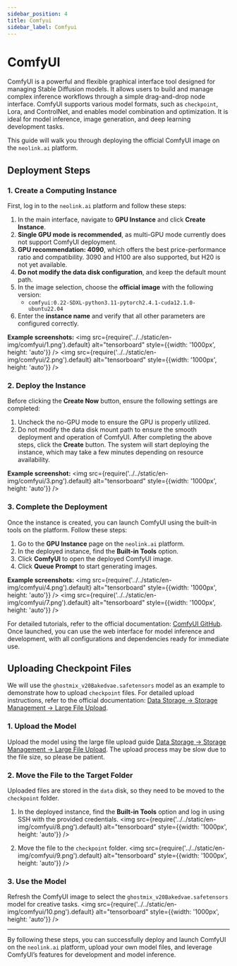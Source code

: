 ```yaml
---
sidebar_position: 4
title: Comfyui
sidebar_label: Comfyui
---
```


# ComfyUI

ComfyUI is a powerful and flexible graphical interface tool designed for managing Stable Diffusion models. It allows users to build and manage complex inference workflows through a simple drag-and-drop node interface. ComfyUI supports various model formats, such as `checkpoint`, Lora, and ControlNet, and enables model combination and optimization. It is ideal for model inference, image generation, and deep learning development tasks.

This guide will walk you through deploying the official ComfyUI image on the `neolink.ai` platform.

## Deployment Steps

### 1. Create a Computing Instance

First, log in to the `neolink.ai` platform and follow these steps:

1. In the main interface, navigate to **GPU Instance** and click **Create Instance**.
2. **Single GPU mode is recommended**, as multi-GPU mode currently does not support ComfyUI deployment.
3. **GPU recommendation: 4090**, which offers the best price-performance ratio and compatibility. 3090 and H100 are also supported, but H20 is not yet available.
4. **Do not modify the data disk configuration**, and keep the default mount path.
5. In the image selection, choose the **official image** with the following version:
   - `comfyui:0.22-SDXL-python3.11-pytorch2.4.1-cuda12.1.0-ubuntu22.04`
6. Enter the **instance name** and verify that all other parameters are configured correctly.

**Example screenshots:**
<img src={require('../../static/en-img/comfyui/1.png').default} alt="tensorboard" style={{width: '1000px', height: 'auto'}} />
<img src={require('../../static/en-img/comfyui/2.png').default} alt="tensorboard" style={{width: '1000px', height: 'auto'}} />

### 2. Deploy the Instance

Before clicking the **Create Now** button, ensure the following settings are completed:

1. Uncheck the no-GPU mode to ensure the GPU is properly utilized.
2. Do not modify the data disk mount path to ensure the smooth deployment and operation of ComfyUI.
   After completing the above steps, click the **Create** button. The system will start deploying the instance, which may take a few minutes depending on resource availability.

**Example screenshot:**
<img src={require('../../static/en-img/comfyui/3.png').default} alt="tensorboard" style={{width: '1000px', height: 'auto'}} />

### 3. Complete the Deployment

Once the instance is created, you can launch ComfyUI using the built-in tools on the platform. Follow these steps:

1. Go to the **GPU Instance** page on the `neolink.ai` platform.
2. In the deployed instance, find the **Built-in Tools** option.
3. Click **ComfyUI** to open the deployed ComfyUI image.
4. Click **Queue Prompt** to start generating images.

**Example screenshots:**
<img src={require('../../static/en-img/comfyui/4.png').default} alt="tensorboard" style={{width: '1000px', height: 'auto'}} />
<img src={require('../../static/en-img/comfyui/7.png').default} alt="tensorboard" style={{width: '1000px', height: 'auto'}} />

For detailed tutorials, refer to the official documentation: [ComfyUI GitHub](https://github.com/comfyanonymous/ComfyUI).  
Once launched, you can use the web interface for model inference and development, with all configurations and dependencies ready for immediate use.

## Uploading Checkpoint Files

We will use the `ghostmix_v20Bakedvae.safetensors` model as an example to demonstrate how to upload `checkpoint` files. For detailed upload instructions, refer to the official documentation: [Data Storage -> Storage Management -> Large File Upload](https://neolink-ai.com/docs/DataStorage/createstorage).

### 1. Upload the Model

Upload the model using the large file upload guide [Data Storage -> Storage Management -> Large File Upload](https://neolink-ai.com/docs/DataStorage/createstorage). The upload process may be slow due to the file size, so please be patient.

### 2. Move the File to the Target Folder

Uploaded files are stored in the `data` disk, so they need to be moved to the `checkpoint` folder.

1. In the deployed instance, find the **Built-in Tools** option and log in using SSH with the provided credentials.
   <img src={require('../../static/en-img/comfyui/8.png').default} alt="tensorboard" style={{width: '1000px', height: 'auto'}} />

2. Move the file to the `checkpoint` folder.
   <img src={require('../../static/en-img/comfyui/9.png').default} alt="tensorboard" style={{width: '1000px', height: 'auto'}} />

### 3. Use the Model

Refresh the ComfyUI image to select the `ghostmix_v20Bakedvae.safetensors` model for creative tasks.
<img src={require('../../static/en-img/comfyui/10.png').default} alt="tensorboard" style={{width: '1000px', height: 'auto'}} />

---

By following these steps, you can successfully deploy and launch ComfyUI on the `neolink.ai` platform, upload your own model files, and leverage ComfyUI’s features for development and model inference.
